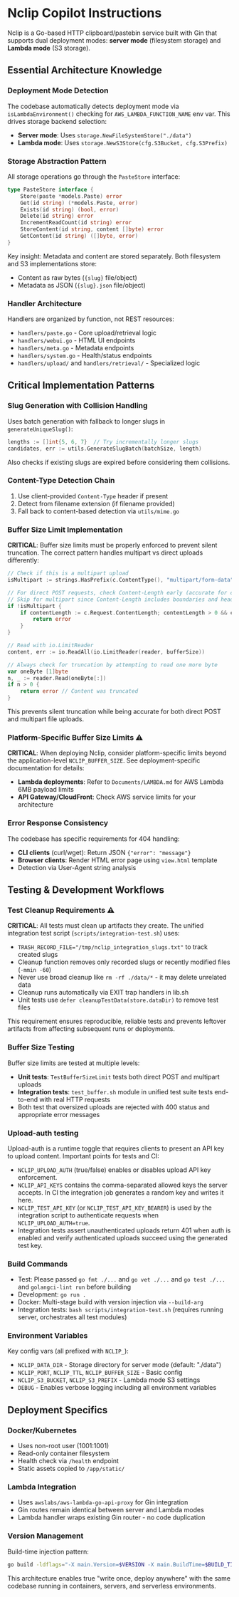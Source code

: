 # Nclip Copilot Instructions

Nclip is a Go-based HTTP clipboard/pastebin service built with Gin that supports dual deployment modes: **server mode** (filesystem storage) and **Lambda mode** (S3 storage).

## Essential Architecture Knowledge

### Deployment Mode Detection
The codebase automatically detects deployment mode via `isLambdaEnvironment()` checking for `AWS_LAMBDA_FUNCTION_NAME` env var. This drives storage backend selection:
- **Server mode**: Uses `storage.NewFileSystemStore("./data")` 
- **Lambda mode**: Uses `storage.NewS3Store(cfg.S3Bucket, cfg.S3Prefix)`

### Storage Abstraction Pattern
All storage operations go through the `PasteStore` interface:
```go
type PasteStore interface {
    Store(paste *models.Paste) error
    Get(id string) (*models.Paste, error) 
    Exists(id string) (bool, error)
    Delete(id string) error
    IncrementReadCount(id string) error
    StoreContent(id string, content []byte) error
    GetContent(id string) ([]byte, error)
}
```

Key insight: Metadata and content are stored separately. Both filesystem and S3 implementations store:
- Content as raw bytes (`{slug}` file/object)
- Metadata as JSON (`{slug}.json` file/object)

### Handler Architecture 
Handlers are organized by function, not REST resources:
- `handlers/paste.go` - Core upload/retrieval logic
- `handlers/webui.go` - HTML UI endpoints  
- `handlers/meta.go` - Metadata endpoints
- `handlers/system.go` - Health/status endpoints
- `handlers/upload/` and `handlers/retrieval/` - Specialized logic

## Critical Implementation Patterns

### Slug Generation with Collision Handling
Uses batch generation with fallback to longer slugs in `generateUniqueSlug()`:
```go
lengths := []int{5, 6, 7}  // Try incrementally longer slugs
candidates, err := utils.GenerateSlugBatch(batchSize, length)
```
Also checks if existing slugs are expired before considering them collisions.

### Content-Type Detection Chain
1. Use client-provided `Content-Type` header if present
2. Detect from filename extension (if filename provided)  
3. Fall back to content-based detection via `utils/mime.go`

### Buffer Size Limit Implementation
**CRITICAL**: Buffer size limits must be properly enforced to prevent silent truncation. The correct pattern handles multipart vs direct uploads differently:

```go
// Check if this is a multipart upload
isMultipart := strings.HasPrefix(c.ContentType(), "multipart/form-data")

// For direct POST requests, check Content-Length early (accurate for content size)
// Skip for multipart since Content-Length includes boundaries and headers
if !isMultipart {
    if contentLength := c.Request.ContentLength; contentLength > 0 && contentLength > bufferSize {
        return error
    }
}

// Read with io.LimitReader
content, err := io.ReadAll(io.LimitReader(reader, bufferSize))

// Always check for truncation by attempting to read one more byte
var oneByte [1]byte
n, _ := reader.Read(oneByte[:])
if n > 0 {
    return error // Content was truncated
}
```

This prevents silent truncation while being accurate for both direct POST and multipart file uploads.

### Platform-Specific Buffer Size Limits ⚠️
**CRITICAL**: When deploying Nclip, consider platform-specific limits beyond the application-level `NCLIP_BUFFER_SIZE`. See deployment-specific documentation for details:
- **Lambda deployments**: Refer to `Documents/LAMBDA.md` for AWS Lambda 6MB payload limits
- **API Gateway/CloudFront**: Check AWS service limits for your architecture

### Error Response Consistency 
The codebase has specific requirements for 404 handling:
- **CLI clients** (curl/wget): Return JSON `{"error": "message"}` 
- **Browser clients**: Render HTML error page using `view.html` template
- Detection via User-Agent string analysis

## Testing & Development Workflows

### Test Cleanup Requirements ⚠️
**CRITICAL**: All tests must clean up artifacts they create. The unified integration test script (`scripts/integration-test.sh`) uses:
- `TRASH_RECORD_FILE="/tmp/nclip_integration_slugs.txt"` to track created slugs
- Cleanup function removes only recorded slugs or recently modified files (`-mmin -60`)
- Never use broad cleanup like `rm -rf ./data/*` - it may delete unrelated data
- Cleanup runs automatically via EXIT trap handlers in lib.sh
- Unit tests use `defer cleanupTestData(store.dataDir)` to remove test files

This requirement ensures reproducible, reliable tests and prevents leftover artifacts from affecting subsequent runs or deployments.

### Buffer Size Testing
Buffer size limits are tested at multiple levels:
- **Unit tests**: `TestBufferSizeLimit` tests both direct POST and multipart uploads
- **Integration tests**: `test_buffer.sh` module in unified test suite tests end-to-end with real HTTP requests
- Both test that oversized uploads are rejected with 400 status and appropriate error messages

### Upload-auth testing
Upload-auth is a runtime toggle that requires clients to present an API key to upload content. Important points for tests and CI:
- `NCLIP_UPLOAD_AUTH` (true/false) enables or disables upload API key enforcement.
- `NCLIP_API_KEYS` contains the comma-separated allowed keys the server accepts. In CI the integration job generates a random key and writes it here.
- `NCLIP_TEST_API_KEY` (or `NCLIP_TEST_API_KEY_BEARER`) is used by the integration script to authenticate requests when `NCLIP_UPLOAD_AUTH=true`.
- Integration tests assert unauthenticated uploads return 401 when auth is enabled and verify authenticated uploads succeed using the generated test key.

### Build Commands
- Test: Please passed `go fmt ./...` and `go vet ./...` and `go test ./...` and `golangci-lint run` before building
- Development: `go run .` 
- Docker: Multi-stage build with version injection via `--build-arg`
- Integration tests: `bash scripts/integration-test.sh` (requires running server, orchestrates all test modules)

### Environment Variables
Key config vars (all prefixed with `NCLIP_`):
- `NCLIP_DATA_DIR` - Storage directory for server mode (default: "./data")
- `NCLIP_PORT`, `NCLIP_TTL`, `NCLIP_BUFFER_SIZE` - Basic config
- `NCLIP_S3_BUCKET`, `NCLIP_S3_PREFIX` - Lambda mode S3 settings
- `DEBUG` - Enables verbose logging including all environment variables

## Deployment Specifics

### Docker/Kubernetes
- Uses non-root user (1001:1001) 
- Read-only container filesystem
- Health check via `/health` endpoint
- Static assets copied to `/app/static/`

### Lambda Integration
- Uses `awslabs/aws-lambda-go-api-proxy` for Gin integration
- Gin routes remain identical between server and Lambda modes
- Lambda handler wraps existing Gin router - no code duplication

### Version Management
Build-time injection pattern:
```bash
go build -ldflags="-X main.Version=$VERSION -X main.BuildTime=$BUILD_TIME -X main.CommitHash=$GIT_COMMIT"
```

This architecture enables true "write once, deploy anywhere" with the same codebase running in containers, servers, and serverless environments.


